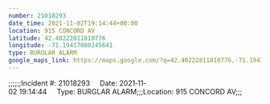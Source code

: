 ```yaml
---
number: 21018293
date_time: 2021-11-02T19:14:44+00:00
location: 915 CONCORD AV
latitude: 42.40222811810776
longitude: -71.19417080245641
type: BURGLAR ALARM
google_maps_link: https://maps.google.com/?q=42.40222811810776,-71.19417080245641
---
```


;;;;;;Incident #: 21018293     Date: 2021‐11‐02 19:14:44     Type: BURGLAR ALARM;;;Location: 915 CONCORD AV;;;
